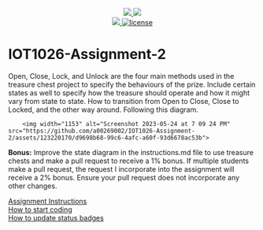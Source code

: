 <p align="center">
	<a href="https://github.com/a00269002/IOT1026-Assignment-2/actions/workflows/ci.yml">
    <img src="https://github.com/a00269002/IOT1026-Assignment-2/actions/workflows/ci.yml/badge.svg"/>
    </a>
	<a href="https://github.com/a00269002/IOT1026-Assignment-2/actions/workflows/formatting.yml">
    <img src="https://github.com/a00269002/IOT1026-Assignment-2/actions/workflows/formatting.yml/badge.svg"/>
	<br/>
    <a href="https://codecov.io/gh/a00269002/IOT1026-Assignment-2" > 
    <img src="https://codecov.io/gh/a00269002/IOT1026-Assignment-2/branch/main/graph/badge.svg?token=JS0857X5JD"/>
	<img title="MIT License" alt="license" src="https://img.shields.io/badge/license-MIT-informational?style=flat-square">		
    </a>
</p>

# IOT1026-Assignment-2

Open, Close, Lock, and Unlock are the four main methods used in the treasure chest project to specify the behaviours of the prize. Include certain states as well to specify how the treasure should operate and how it might vary from state to state. How to transition from Open to Close, Close to Locked, and the other way around. Following this diagram.
        
        <img width="1153" alt="Screenshot 2023-05-24 at 7 09 24 PM" src="https://github.com/a00269002/IOT1026-Assignment-2/assets/123220170/d9698b68-99c6-4afc-a60f-93d6678ac53b">

**Bonus:** Improve the state diagram in the instructions.md file to use treasure chests and make a pull request to receive a 1% bonus. If multiple students make a pull request, the request I incorporate into the assignment will receive a 2% bonus. Ensure your pull request does not incorporate any other changes.

[Assignment Instructions](docs/instructions.md)  
[How to start coding](docs/how-to-use.md)  
[How to update status badges](docs/how-to-update-badges.md)
